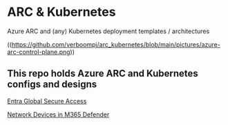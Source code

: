 # ARC & Kubernetes
Azure ARC and (any) Kubernetes deployment templates / architectures


((https://github.com/verboompj/arc_kubernetes/blob/main/pictures/azure-arc-control-plane.png))

## This repo holds Azure ARC and Kubernetes configs and designs

[Entra Global Secure Access](https://github.com/verboompj/EntraGSA/blob/main/README.md)

[Network Devices in M365 Defender](https://github.com/verboompj/Networking/blob/master/Network%20Devices%20M365%20Defender.md)
